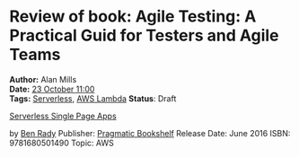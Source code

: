 Review of book: Agile Testing: A Practical Guid for Testers and Agile Teams
===========================================================================
**Author:** Alan Mills  
**Date:** [23 October 11:00](/blog/history/2016-10.md)  
**Tags:** [Serverless](/blog/categories/serverless.md), [AWS Lambda](/blog/categories/aws-lambda.md)
**Status**: Draft

[Serverless Single Page Apps](http://amzn.to/2e09TcH)

by [Ben Rady](http://www.benrady.com)
Publisher: [Pragmatic Bookshelf](https://pragprog.com)
Release Date: June 2016
ISBN: 9781680501490
Topic: AWS
